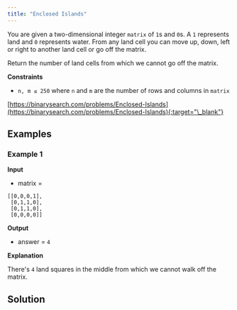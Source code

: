 ```yaml
---
title: "Enclosed Islands"
---
```


You are given a two-dimensional integer `matrix` of `1`s and `0`s. A `1` represents land and `0` represents water. From any land cell you can move up, down, left or right to another land cell or go off the matrix.

Return the number of land cells from which we cannot go off the matrix.

**Constraints**

- `n, m ≤ 250` where `n` and `m` are the number of rows and columns in `matrix`

[https://binarysearch.com/problems/Enclosed-Islands](https://binarysearch.com/problems/Enclosed-Islands){:target="\_blank"}

## Examples

### Example 1

**Input**

- matrix =

```
[[0,0,0,1],
 [0,1,1,0],
 [0,1,1,0],
 [0,0,0,0]]
```

**Output**

- answer = `4`

**Explanation**

There's `4` land squares in the middle from which we cannot walk off the matrix.

## Solution

<script src="https://gist.github.com/yaeba/16da7be5123724fcf6eccc25581cef5a.js?file=Enclosed-Islands.cpp"></script>

